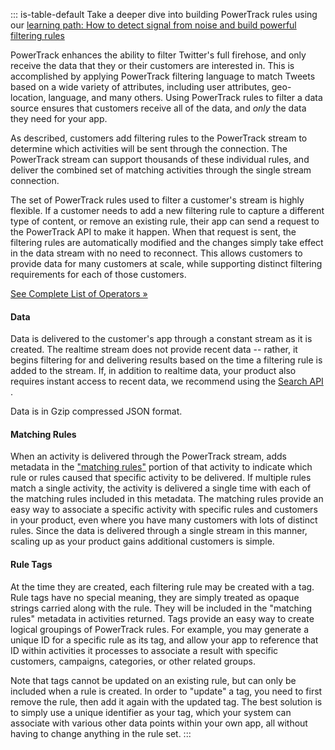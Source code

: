 ::: is-table-default
Take a deeper dive into building PowerTrack rules using our [learning
path: How to detect signal from noise and build powerful filtering
rules](/en/docs/tutorials/building-powerful-enterprise-filters)

PowerTrack enhances the ability to filter Twitter's full firehose, and
only receive the data that they or their customers are interested in.
This is accomplished by applying PowerTrack filtering language to match
Tweets based on a wide variety of attributes, including user attributes,
geo-location, language, and many others. Using PowerTrack rules to
filter a data source ensures that customers receive all of the data, and
*only* the data they need for your app.

As described, customers add filtering rules to the PowerTrack stream to
determine which activities will be sent through the connection. The
PowerTrack stream can support thousands of these individual rules, and
deliver the combined set of matching activities through the single
stream connection.

The set of PowerTrack rules used to filter a customer's stream is highly
flexible. If a customer needs to add a new filtering rule to capture a
different type of content, or remove an existing rule, their app can
send a request to the PowerTrack API to make it happen. When that
request is sent, the filtering rules are automatically modified and the
changes simply take effect in the data stream with no need to reconnect.
This allows customers to provide data for many customers at scale, while
supporting distinct filtering requirements for each of those customers.

[See Complete List of Operators
»](/en/docs/twitter-api/enterprise/powertrack-api/guides/enterprise-operators.html)

#### Data

Data is delivered to the customer's app through a constant stream as it
is created. The realtime stream does not provide recent data -- rather,
it begins filtering for and delivering results based on the time a
filtering rule is added to the stream. If, in addition to realtime data,
your product also requires instant access to recent data, we recommend
using the [Search
API](/en/docs/twitter-api/enterprise/search-api/overview.html) .

Data is in Gzip compressed JSON format.

#### Matching Rules

When an activity is delivered through the PowerTrack stream, adds
metadata in the ["matching
rules"](/en/docs/twitter-api/enterprise/enrichments/overview/matching-rules)
portion of that activity to indicate which rule or rules caused that
specific activity to be delivered. If multiple rules match a single
activity, the activity is delivered a single time with each of the
matching rules included in this metadata. The matching rules provide an
easy way to associate a specific activity with specific rules and
customers in your product, even where you have many customers with lots
of distinct rules. Since the data is delivered through a single stream
in this manner, scaling up as your product gains additional customers is
simple.

#### Rule Tags 

At the time they are created, each filtering rule may be created with a
tag. Rule tags have no special meaning, they are simply treated as
opaque strings carried along with the rule. They will be included in the
"matching rules" metadata in activities returned. Tags provide an easy
way to create logical groupings of PowerTrack rules. For example, you
may generate a unique ID for a specific rule as its tag, and allow your
app to reference that ID within activities it processes to associate a
result with specific customers, campaigns, categories, or other related
groups.

Note that tags cannot be updated on an existing rule, but can only be
included when a rule is created. In order to "update" a tag, you need to
first remove the rule, then add it again with the updated tag. The best
solution is to simply use a unique identifier as your tag, which your
system can associate with various other data points within your own app,
all without having to change anything in the rule set.
:::

